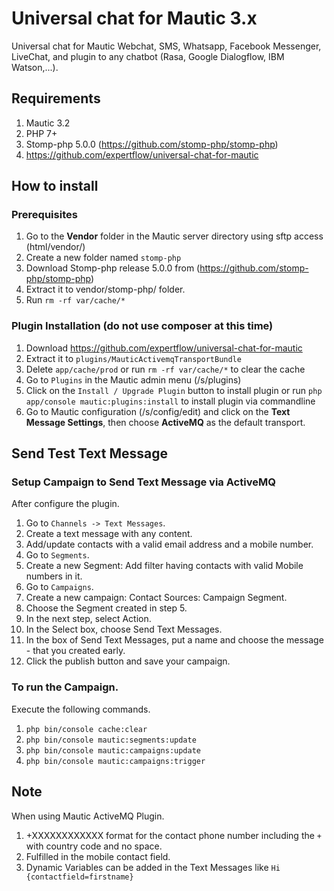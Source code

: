 # Universal chat for Mautic 3.x
Universal chat for Mautic Webchat, SMS, Whatsapp, Facebook Messenger, LiveChat, and plugin to any chatbot (Rasa, Google Dialogflow, IBM Watson,...). 

## Requirements
1. Mautic 3.2
2. PHP 7+
3. Stomp-php 5.0.0 (https://github.com/stomp-php/stomp-php)
4. https://github.com/expertflow/universal-chat-for-mautic


## How to install

### Prerequisites

1. Go to the **Vendor** folder in the Mautic server directory using sftp access (html/vendor/)
2. Create a new folder named `stomp-php`
3. Download Stomp-php release 5.0.0 from (https://github.com/stomp-php/stomp-php)
4. Extract it to vendor/stomp-php/ folder.
5. Run `rm -rf var/cache/*` 


### Plugin Installation (do not use composer at this time)

1. Download https://github.com/expertflow/universal-chat-for-mautic
2. Extract it to `plugins/MauticActivemqTransportBundle`
3. Delete `app/cache/prod` or run `rm -rf var/cache/*` to clear the cache 
4. Go to `Plugins` in the Mautic admin menu (/s/plugins)
5. Click on the `Install / Upgrade Plugin` button to install plugin or run `php app/console mautic:plugins:install` to install plugin via commandline
6. Go to Mautic configuration (/s/config/edit) and click on the **Text Message Settings**, then choose **ActiveMQ** as the default transport.


## Send Test Text Message

### Setup Campaign to Send Text Message via ActiveMQ

After configure the plugin.

1. Go to `Channels -> Text Messages`.
2. Create a text message with any content.
3. Add/update contacts with a valid email address and a mobile number.
4. Go to `Segments`.
5. Create a new Segment: Add filter having contacts with valid Mobile numbers in it.
6. Go to `Campaigns`.
7. Create a new campaign: Contact Sources: Campaign Segment.
8. Choose the Segment created in step 5.
9. In the next step, select Action.
10. In the Select box, choose Send Text Messages.
11. In the box of Send Text Messages, put a name and choose the message - that you created early.
12. Click the publish button and save your campaign.


### To run the Campaign.

Execute the following commands.

1. `php bin/console cache:clear`
2. `php bin/console mautic:segments:update`
3. `php bin/console mautic:campaigns:update`
4. `php bin/console mautic:campaigns:trigger`


## Note

When using Mautic ActiveMQ Plugin.

1. +XXXXXXXXXXXX format for the contact phone number including the `+` with country code and no space.
2. Fulfilled in the mobile contact field.
3. Dynamic Variables can be added in the Text Messages like `Hi {contactfield=firstname}`
